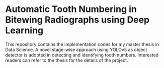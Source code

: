 # Automatic Tooth Numbering in Bitewing Radiographs using Deep Learning

This repository contains the implementation codes for my master thesis in Data Science. A novel stage-wise approach using YOLOv5 as object detector is adopted in detecting and identifying tooth numbers. Interested readers can refer to the thesis for the details of the project. 

